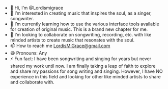 - 👋 Hi, I’m @Lordismigrace
- 👀 I’m interested in creating music that inspires the soul, as a singer, songwriter.
- 🌱 I’m currently learning how to use the various interface tools available for creation of original music. This is a brand new chapter for me.
- 💞️ I’m looking to collaborate on songwriting, recording, etc. with like minded artists to create music that resonates with the soul.
- 📫 How to reach me LordisMiGrace@gmail.com
- 😄 Pronouns: Any 
- ⚡ Fun fact: I have been songwriting and singing for years but never shared my work until now. I am finally taking a leap of faith to explore and share my passions for song writing and singing. However, I have NO experience in this field and looking for other like minded artists to share and collaborate with.

<!---
Lordismigrace/Lordismigrace is a ✨ special ✨ repository because its `README.md` (this file) appears on your GitHub profile.
You can click the Preview link to take a look at your changes.
--->
